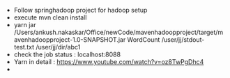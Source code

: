 * Follow springhadoop project for hadoop setup
* execute mvn clean install
* yarn jar /Users/ankush.nakaskar/Office/newCode/mavenhadoopproject/target/mavenhadoopproject-1.0-SNAPSHOT.jar WordCount /user/jj/stdout-test.txt /user/jj/dir/abc1
* check the job status : localhost:8088
* Yarn in detail  : https://www.youtube.com/watch?v=oz8TwPgDhc4
*
